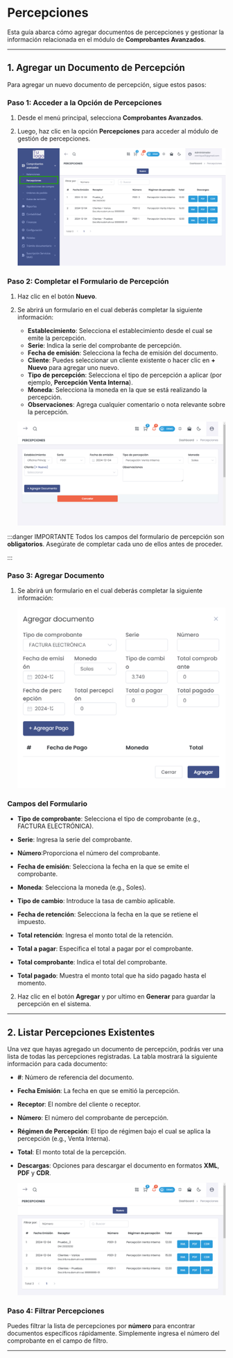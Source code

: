 # Percepciones 

Esta guía abarca cómo agregar documentos de percepciones y gestionar la información relacionada en el módulo de **Comprobantes Avanzados**.  

---

## 1. Agregar un Documento de Percepción  

Para agregar un nuevo documento de percepción, sigue estos pasos:  

### Paso 1: Acceder a la Opción de Percepciones  

1. Desde el menú principal, selecciona **Comprobantes Avanzados**.
2. Luego, haz clic en la opción **Percepciones** para acceder al módulo de gestión de percepciones.

   ![Sección de Percepciones](img/seccion_percepciones.jpg)  

### Paso 2: Completar el Formulario de Percepción  

1. Haz clic en el botón **Nuevo**.  
2. Se abrirá un formulario en el cual deberás completar la siguiente información:

   - **Establecimiento**: Selecciona el establecimiento desde el cual se emite la percepción.  
   - **Serie**: Indica la serie del comprobante de percepción.  
   - **Fecha de emisión**: Selecciona la fecha de emisión del documento.  
   - **Cliente**: Puedes seleccionar un cliente existente o hacer clic en **+ Nuevo** para agregar uno nuevo.  
   - **Tipo de percepción**: Selecciona el tipo de percepción a aplicar (por ejemplo, **Percepción Venta Interna**).  
   - **Moneda**: Selecciona la moneda en la que se está realizando la percepción.  
   - **Observaciones**: Agrega cualquier comentario o nota relevante sobre la percepción.  

   ![Formulario de Percepción](img/formulario_percepcion.jpg)  

:::danger IMPORTANTE
 Todos los campos del formulario de percepción son **obligatorios**. Asegúrate de completar cada uno de ellos antes de proceder. 
  
:::

### Paso 3: Agregar Documento  

1. Se abrirá un formulario en el cual deberás completar la siguiente información:  

   ![Agregar documento](img/Agregar_documento_2.jpg) 

 ### Campos del Formulario  

- **Tipo de comprobante**: Selecciona el tipo de comprobante (e.g., FACTURA ELECTRÓNICA).  

- **Serie**: Ingresa la serie del comprobante.  

- **Número**:Proporciona el número del comprobante.  

- **Fecha de emisión**: Selecciona la fecha en la que se emite el comprobante.   

- **Moneda**: Selecciona la moneda (e.g., Soles).  

- **Tipo de cambio**: Introduce la tasa de cambio aplicable.  

- **Fecha de retención**: Selecciona la fecha en la que se retiene el impuesto.  

- **Total retención**: Ingresa el monto total de la retención.  

- **Total a pagar**: Especifica el total a pagar por el comprobante.  

- **Total comprobante**: Indica el total del comprobante.  

- **Total pagado**: Muestra el monto total que ha sido pagado hasta el momento.  

2. Haz clic en el botón **Agregar** y por ultimo en **Generar** para guardar la percepción en el sistema.  

---

## 2. Listar Percepciones Existentes  

Una vez que hayas agregado un documento de percepción, podrás ver una lista de todas las percepciones registradas. La tabla mostrará la siguiente información para cada documento:

- **#**: Número de referencia del documento.  
- **Fecha Emisión**: La fecha en que se emitió la percepción.  
- **Receptor**: El nombre del cliente o receptor.  
- **Número**: El número del comprobante de percepción.  
- **Régimen de Percepción**: El tipo de régimen bajo el cual se aplica la percepción (e.g., Venta Interna).  
- **Total**: El monto total de la percepción.  
- **Descargas**: Opciones para descargar el documento en formatos **XML**, **PDF** y **CDR**.  

   ![Listado de Percepciones](img/listado_percepciones.jpg)  

### Paso 4: Filtrar Percepciones  

Puedes filtrar la lista de percepciones por **número** para encontrar documentos específicos rápidamente. Simplemente ingresa el número del comprobante en el campo de filtro.

---


